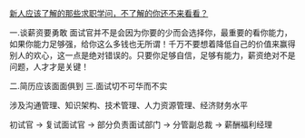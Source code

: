 [新人应该了解的那些求职学问，不了解的你还不来看看？](http://baijiahao.baidu.com/s?id=1596178743474231738&wfr=spider&for=pc)

一.谈薪资要勇敢
面试官并不是会因为你要的少而会选择你，最重要的看你能力，如果你能力足够强，给你这么多钱也无所谓！千万不要想着降低自己的价值来赢得别人的欢心，这一点是绝对错误的。只要你足够自信，足够有能力，薪资绝对不是问题，人才才是关键！

二.简历应该面面俱到
三.面试切不可华而不实


涉及沟通管理、知识架构、技术管理、人力资源管理、经济财务水平

初试官 -> 复试面试官 -> 部分负责面试部门 -> 分管副总裁 -> 薪酬福利经理